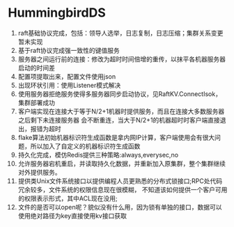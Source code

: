 # HummingbirdDS

1. raft基础协议完成，包括：领导人选举，日志复制，日志压缩；集群关系变更暂未实现
2. 基于raft协议完成强一致性的键值服务
3. 服务器之间运行前的连接：修改为超时时间倍增的重传，以抹平各机器服务器启动的时间差
4. 配置项提取出来，配置文件使用json
5. 出现环状引用：使用Listener模式解决
6. 使用服务器拒绝服务使得多服务器同步启动协议，见RaftKV.ConnectIsok，集群部署成功
7. 客户端实现在连接大于等于N/2+1机器时提供服务，而且在连接大多数服务器之后剩下未连接服务器
会不断重连，当大于N/2+1的机器超时时客户端直接退出，报错为超时
8. flake算法初始机器标识符生成函数是拿内网IP计算，客户端使用会有很大问题，所以加入了自定义的机器标识符生成函数 
9. 持久化完成，模仿Redis提供三种策略:always,everysec,no
10. 允许服务器宕机重启，并读取持久化数据，并重新加入原集群，整个集群继续对外提供服务。
11. 提供类Unix文件系统接口以提供编程人员更熟悉的分布式锁接口;RPC处代码冗余较多，文件系统的权限信息现在很模糊，
不知道该如何提供一个客户可用的权限表示形式，其中ACL现在没用;
12. 文件的是否可以open呢？貌似没有什么用，因为锁有单独的接口，数据可以使用绝对路径为key直接使用kv接口获取